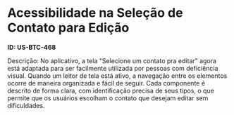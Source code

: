 # Acessibilidade na Seleção de Contato para Edição

**ID: US-BTC-468**

Descrição: No aplicativo, a tela "Selecione um contato pra editar" agora está adaptada para ser facilmente utilizada por pessoas com deficiência visual. Quando um leitor de tela está ativo, a navegação entre os elementos ocorre de maneira organizada e fácil de seguir. Cada componente é descrito de forma clara, com identificação precisa de seus tipos, o que permite que os usuários escolham o contato que desejam editar sem dificuldades.